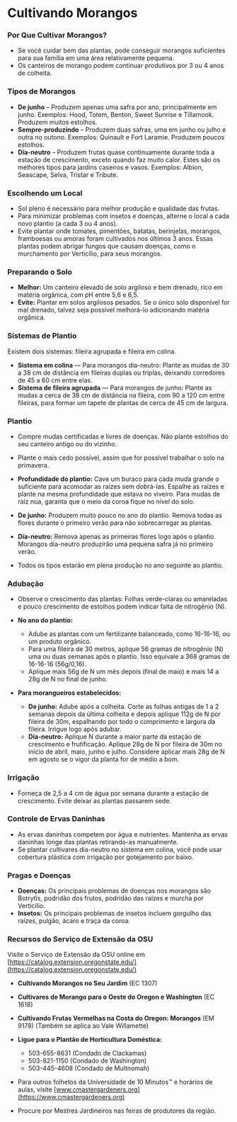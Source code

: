 # Cultivando Morangos

### Por Que Cultivar Morangos?
- Se você cuidar bem das plantas, pode conseguir morangos suficientes para sua família em uma área relativamente pequena.
- Os canteiros de morango podem continuar produtivos por 3 ou 4 anos de colheita.

### Tipos de Morangos
- **De junho** – Produzem apenas uma safra por ano, principalmente em junho. Exemplos: Hood, Totem, Benton, Sweet Sunrise e Tillamook. Produzem muitos estolhos.
- **Sempre-produzindo** – Produzem duas safras, uma em junho ou julho e outra no outono. Exemplos: Quinault e Fort Laramie. Produzem poucos estolhos.
- **Dia-neutro** – Produzem frutas quase continuamente durante toda a estação de crescimento, exceto quando faz muito calor. Estes são os melhores tipos para jardins caseiros e vasos. Exemplos: Albion, Seascape, Selva, Tristar e Tribute.

### Escolhendo um Local
- Sol pleno é necessário para melhor produção e qualidade das frutas.
- Para minimizar problemas com insetos e doenças, alterne o local a cada novo plantio (a cada 3 ou 4 anos).
- Evite plantar onde tomates, pimentões, batatas, berinjelas, morangos, framboesas ou amoras foram cultivados nos últimos 3 anos. Essas plantas podem abrigar fungos que causam doenças, como o murchamento por Verticílio, para seus morangos.

### Preparando o Solo
- **Melhor:** Um canteiro elevado de solo argiloso e bem drenado, rico em matéria orgânica, com pH entre 5,6 e 6,5.
- **Evite:** Plantar em solos argilosos pesados. Se o único solo disponível for mal drenado, talvez seja possível melhorá-lo adicionando matéria orgânica.

### Sistemas de Plantio
Existem dois sistemas: fileira agrupada e fileira em colina.

- **Sistema em colina** — Para morangos dia-neutro: Plante as mudas de 30 a 38 cm de distância em fileiras duplas ou triplas, deixando corredores de 45 a 60 cm entre elas.
- **Sistema de fileira agrupada** — Para morangos de junho: Plante as mudas a cerca de 38 cm de distância na fileira, com 90 a 120 cm entre fileiras, para formar um tapete de plantas de cerca de 45 cm de largura.

### Plantio
- Compre mudas certificadas e livres de doenças. Não plante estolhos do seu canteiro antigo ou do vizinho.
- Plante o mais cedo possível, assim que for possível trabalhar o solo na primavera.
- **Profundidade do plantio:** Cave um buraco para cada muda grande o suficiente para acomodar as raízes sem dobrá-las. Espalhe as raízes e plante na mesma profundidade que estava no viveiro. Para mudas de raiz nua, garanta que o meio da coroa fique no nível do solo.

- **De junho:** Produzem muito pouco no ano do plantio. Remova todas as flores durante o primeiro verão para não sobrecarregar as plantas.
- **Dia-neutro:** Remova apenas as primeiras flores logo após o plantio. Morangos dia-neutro produzirão uma pequena safra já no primeiro verão.
- Todos os tipos estarão em plena produção no ano seguinte ao plantio.

### Adubação
- Observe o crescimento das plantas: Folhas verde-claras ou amareladas e pouco crescimento de estolhos podem indicar falta de nitrogênio (N).

- **No ano do plantio:**
  - Adube as plantas com um fertilizante balanceado, como 16-16-16, ou um produto orgânico.
  - Para uma fileira de 30 metros, aplique 56 gramas de nitrogênio (N) uma ou duas semanas após o plantio. Isso equivale a 368 gramas de 16-16-16 (56g/0,16).
  - Aplique mais 56g de N um mês depois (final de maio) e mais 14 a 28g de N no final de junho.

- **Para morangueiros estabelecidos:**
  - **De junho:** Adube após a colheita. Corte as folhas antigas de 1 a 2 semanas depois da última colheita e depois aplique 112g de N por fileira de 30m, espalhando por todo o comprimento e largura da fileira. Irrigue logo após adubar.
  - **Dia-neutro:** Aplique N durante a maior parte da estação de crescimento e frutificação. Aplique 28g de N por fileira de 30m no início de abril, maio, junho e julho. Considere aplicar mais 28g de N em agosto se o vigor da planta for de médio a bom.

### Irrigação
- Forneça de 2,5 a 4 cm de água por semana durante a estação de crescimento. Evite deixar as plantas passarem sede.

### Controle de Ervas Daninhas
- As ervas daninhas competem por água e nutrientes. Mantenha as ervas daninhas longe das plantas retirando-as manualmente.
- Se plantar cultivares dia-neutro no sistema em colina, você pode usar cobertura plástica com irrigação por gotejamento por baixo.

### Pragas e Doenças
- **Doenças:** Os principais problemas de doenças nos morangos são Botrytis, podridão dos frutos, podridão das raízes e murcha por Verticílio.
- **Insetos:** Os principais problemas de insetos incluem gorgulho das raízes, pulgão, ácaro e traça da coroa.

### Recursos do Serviço de Extensão da OSU
Visite o Serviço de Extensão da OSU online em [https://catalog.extension.oregonstate.edu/](https://catalog.extension.oregonstate.edu/)

- **Cultivando Morangos no Seu Jardim** (EC 1307)
- **Cultivares de Morango para o Oeste do Oregon e Washington** (EC 1618)
- **Cultivando Frutas Vermelhas na Costa do Oregon: Morangos** (EM 9178) (Também se aplica ao Vale Willamette)


- **Ligue para o Plantão de Horticultura Doméstica:**
  - 503-655-8631 (Condado de Clackamas)
  - 503-821-1150 (Condado de Washington)
  - 503-445-4608 (Condado de Multnomah)
- Para outros folhetos da Universidade de 10 Minutos™ e horários de aulas, visite [www.cmastergardeners.org](https://www.cmastergardeners.org)
- Procure por Mestres Jardineiros nas feiras de produtores da região.
